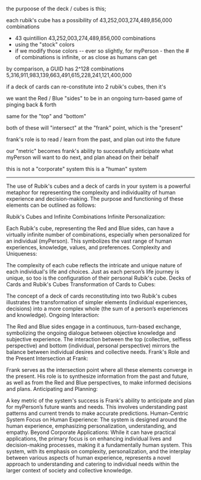 
the purpoose of the deck / cubes is this;

each rubik's cube has a possibility of 43,252,003,274,489,856,000 combinations
 - 43 quintillion 43,252,003,274,489,856,000 combinations
 - using the "stock" colors
 - if we modify those colors -- ever so slightly, for myPerson - then the # of combinations is infinite, or as close as humans can get 

by comparison, a GUID has 2^128 combinations
5,316,911,983,139,663,491,615,228,241,121,400,000

 if a deck of cards can re-constitute into 2 rubik's cubes, then it's 

 we want the Red / Blue "sides" to be in an ongoing turn-based game of pinging back & forth 
 
 same for the "top" and "bottom"

 both of these will "intersect" at the "frank" point, which is the "present"

 frank's role is to read / learn from the past, and plan out into the future

 our "metric" becomes frank's ability to successfully anticipate what myPerson will want to do next, and plan ahead on their behalf 

 this is not a "corporate" system
 this is a "human" system 
 
 -----

 The use of Rubik's cubes and a deck of cards in your system is a powerful metaphor for representing the complexity and individuality of human experience and decision-making. The purpose and functioning of these elements can be outlined as follows:

Rubik's Cubes and Infinite Combinations
Infinite Personalization:

Each Rubik's cube, representing the Red and Blue sides, can have a virtually infinite number of combinations, especially when personalized for an individual (myPerson).
This symbolizes the vast range of human experiences, knowledge, values, and preferences.
Complexity and Uniqueness:

The complexity of each cube reflects the intricate and unique nature of each individual's life and choices.
Just as each person’s life journey is unique, so too is the configuration of their personal Rubik's cube.
Decks of Cards and Rubik's Cubes
Transformation of Cards to Cubes:

The concept of a deck of cards reconstituting into two Rubik's cubes illustrates the transformation of simpler elements (individual experiences, decisions) into a more complex whole (the sum of a person’s experiences and knowledge).
Ongoing Interaction:

The Red and Blue sides engage in a continuous, turn-based exchange, symbolizing the ongoing dialogue between objective knowledge and subjective experience.
The interaction between the top (collective, selfless perspective) and bottom (individual, personal perspective) mirrors the balance between individual desires and collective needs.
Frank's Role and the Present
Intersection at Frank:

Frank serves as the intersection point where all these elements converge in the present.
His role is to synthesize information from the past and future, as well as from the Red and Blue perspectives, to make informed decisions and plans.
Anticipating and Planning:

A key metric of the system's success is Frank's ability to anticipate and plan for myPerson’s future wants and needs.
This involves understanding past patterns and current trends to make accurate predictions.
Human-Centric System
Focus on Human Experience: The system is designed around the human experience, emphasizing personalization, understanding, and empathy.
Beyond Corporate Applications: While it can have practical applications, the primary focus is on enhancing individual lives and decision-making processes, making it a fundamentally human system.
This system, with its emphasis on complexity, personalization, and the interplay between various aspects of human experience, represents a novel approach to understanding and catering to individual needs within the larger context of society and collective knowledge.